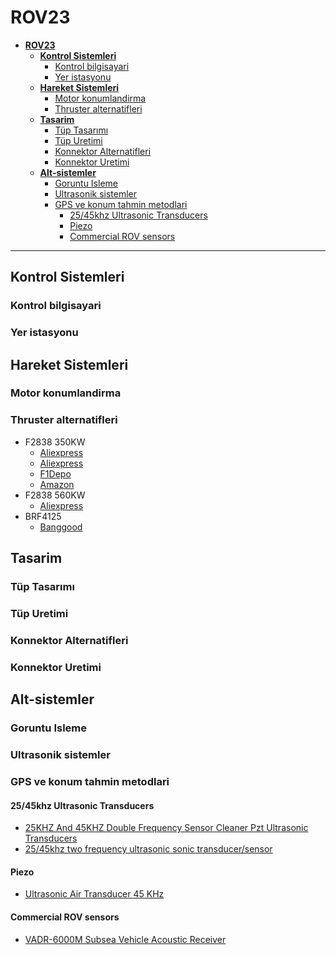 # **ROV23**

- [**ROV23**](#rov23)
  - [**Kontrol Sistemleri**](#kontrol-sistemleri)
    - [Kontrol bilgisayari](#kontrol-bilgisayari)
    - [Yer istasyonu](#yer-istasyonu)
  - [**Hareket Sistemleri**](#hareket-sistemleri)
    - [Motor konumlandirma](#motor-konumlandirma)
    - [Thruster alternatifleri](#thruster-alternatifleri)
  - [**Tasarim**](#tasarim)
    - [Tüp Tasarımı](#tüp-tasarımı)
    - [Tüp Uretimi](#tüp-uretimi)
    - [Konnektor Alternatifleri](#konnektor-alternatifleri)
    - [Konnektor Uretimi](#konnektor-uretimi)
  - [**Alt-sistemler**](#alt-sistemler)
    - [Goruntu Isleme](#goruntu-isleme)
    - [Ultrasonik sistemler](#ultrasonik-sistemler)
    - [GPS ve konum tahmin metodlari](#gps-ve-konum-tahmin-metodlari)
      - [25/45khz Ultrasonic Transducers](#2545khz-ultrasonic-transducers)
      - [Piezo](#piezo)
      - [Commercial ROV sensors](#commercial-rov-sensors)
---
## **Kontrol Sistemleri**

### Kontrol bilgisayari
### Yer istasyonu

## **Hareket Sistemleri**

### Motor konumlandirma
### Thruster alternatifleri
- F2838 350KW
    - [Aliexpress](https://www.aliexpress.com/item/1005004303565052.html?spm=a2g0o.productlist.0.0.687761edfKZp29&algo_pvid=b23721b8-060c-4fb4-a19a-a571b01e4a74&algo_exp_id=b23721b8-060c-4fb4-a19a-a571b01e4a74-1&pdp_ext_f=%7B%22sku_id%22%3A%2212000028689508334%22%7D&pdp_npi=2%40dis%21TRY%21497.6%21368.21%21%21%2116.89%21%21%402101fd4b16612530564114403e4b44%2112000028689508334%21sea&curPageLogUid=kmBrn56H0XRc)
    - [Aliexpress](https://www.aliexpress.com/item/1005003908184896.html?spm=a2g0o.productlist.0.0.687761edfKZp29&algo_pvid=b23721b8-060c-4fb4-a19a-a571b01e4a74&algo_exp_id=b23721b8-060c-4fb4-a19a-a571b01e4a74-9&pdp_ext_f=%7B%22sku_id%22%3A%2212000027440102040%22%7D&pdp_npi=2%40dis%21TRY%21487.23%21331.35%21%21%2171.61%21%21%402101fd4b16612530564114403e4b44%2112000027440102040%21sea&curPageLogUid=CqwdbwjyX44P&gatewayAdapt=glo2tur)
    - [F1Depo](https://www.f1depo.com/urun/ipx8-su-gecirmez-fircasiz-motor-f2838-cw-350kv)
    - [Amazon](https://www.amazon.com/VGEBY1-Brushless-F2838-350KV-Underwater-Waterproof/dp/B07W8TXD7L)
- F2838 560KW
    - [Aliexpress](https://www.aliexpress.com/item/4001065199650.html?spm=a2g0o.productlist.0.0.687761edfKZp29&algo_pvid=b23721b8-060c-4fb4-a19a-a571b01e4a74&algo_exp_id=b23721b8-060c-4fb4-a19a-a571b01e4a74-5&pdp_ext_f=%7B%22sku_id%22%3A%2210000014000174833%22%7D&pdp_npi=2%40dis%21TRY%21532.15%21377.81%21%21%216.72%21%21%402101fd4b16612530564114403e4b44%2110000014000174833%21sea&curPageLogUid=KsplPoywlvjo)
- BRF4125
    - [Banggood](https://www.banggood.com/DXW-BRF4125-300KV-350KV-3-6S-Waterproof-Brushless-Motor-for-RC-Drone-FPV-Racing-Multirotor-p-1380283.html?imageAb=2&cur_warehouse=CN&ID=517076&rmmds=search&a=1661253501.4779&DCC=TR&currency=EUR&akmClientCountry=TR)


## **Tasarim**

### Tüp Tasarımı
### Tüp Uretimi
### Konnektor Alternatifleri
### Konnektor Uretimi


## **Alt-sistemler**

### Goruntu Isleme
### Ultrasonik sistemler
### GPS ve konum tahmin metodlari
#### 25/45khz Ultrasonic Transducers
- [25KHZ And 45KHZ Double Frequency Sensor Cleaner Pzt Ultrasonic Transducers](https://www.alibaba.com/product-detail/25KHZ-And-45KHZ-Double-Frequency-Sensor_60788959520.html)
- [25/45khz two frequency ultrasonic sonic transducer/sensor](https://www.alibaba.com/product-detail/25-45khz-two-frequency-ultrasonic-sonic_60308262261.html)
#### Piezo
- [Ultrasonic Air Transducer 45 KHz](https://www.steminc.com/PZT/fr/ultrasonic-air-transducer-45-khz)
#### Commercial ROV sensors
- [VADR-6000M Subsea Vehicle Acoustic Receiver](https://www.rjeint.com/portfolio/vadr-6000m-subsea-vehicle-acoustic-receivers/)